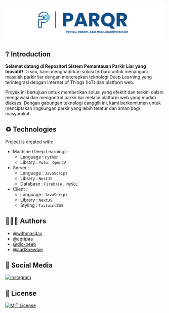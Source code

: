 ![Logo](/assets/logo.png)

## ❔ Introduction

<b>Selamat datang di Repositori Sistem Pemantauan Parkir Liar yang Inovatif!</b> Di sini, kami menghadirkan solusi terbaru untuk menangani masalah parkir liar dengan menerapkan teknologi Deep Learning yang terintegrasi dengan Internet of Things (IoT) dan platform web.

Proyek ini bertujuan untuk memberikan solusi yang efektif dan terkini dalam mengawasi dan mengontrol parkir liar melalui platform web yang mudah diakses. Dengan gabungan teknologi canggih ini, kami berkomitmen untuk menciptakan lingkungan parkir yang lebih teratur dan aman bagi masyarakat.

## ♻️ Technologies

Project is created with:

- Machine (Deep Learning) :
  - Language : `Python`
  - Library : `Yolo, OpenCV`
- Server :
  - Language : `JavaScript`
  - Library : `NestJS`
  - Database : `Firebase, MySQL`
- Client :
  - Language : `JavaScript`
  - Library : `NextJS`
  - Styling : `TailwindCSS`

## 👨🏻‍💻 Authors

- [@withmasday](https://www.github.com/withmasday)
- [@agripaa](https://www.github.com/agripaa)
- [@dic-beep](https://www.github.com/dic-beep)
- [@aai13newbie](https://www.github.com/aai13newbie)

## 🔗 Social Media

[![instagram](https://img.shields.io/badge/instagram-1DA1F2?style=for-the-badge&logo=instagram&logoColor=white)](https://www.instagram.com/parqr.kc)

## 📄 License

[![MIT License](https://img.shields.io/badge/License-MIT-green.svg)](https://choosealicense.com/licenses/mit/)
